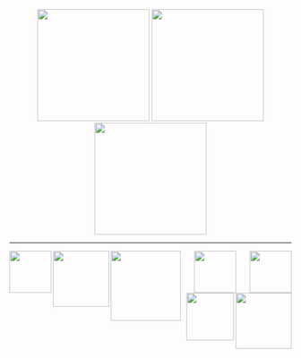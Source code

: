 <div id="header" align="center">
  <img src="https://i.giphy.com/media/v1.Y2lkPTc5MGI3NjExcXZiMGhzczl1cno1YzhrbXRrbTZqc3g2eWFlNnNpeXVmbHEzNXFpaCZlcD12MV9pbnRlcm5hbF9naWZfYnlfaWQmY3Q9cw/fynAG6TbXlff9iUL1c/giphy.gif" width="200"/>
  <img src="https://i.giphy.com/media/v1.Y2lkPTc5MGI3NjExMGh5bHdydmw0aXVtaHZxcDVrMXJkdnQ2dGI1am9hMWlvb3J6bmpocSZlcD12MV9pbnRlcm5hbF9naWZfYnlfaWQmY3Q9cw/e66KfaMalmDFoGMf9c/giphy.gif" width="200"/>  
  <img src="https://i.giphy.com/media/v1.Y2lkPTc5MGI3NjExcXZiMGhzczl1cno1YzhrbXRrbTZqc3g2eWFlNnNpeXVmbHEzNXFpaCZlcD12MV9pbnRlcm5hbF9naWZfYnlfaWQmY3Q9cw/fynAG6TbXlff9iUL1c/giphy.gif" width="200"/>  
</div>

<hr>

<div id="badges"  align="center">
  
  <img src="https://img.shields.io/badge/Work📄-black?style=for-the-badge" width="75" align="left">
  
  <a href="https://www.upwork.com/freelancers/~01254b3114eeee3e48">
  <img src="https://img.shields.io/badge/Upwork-green?logo=upwork&logoColor=white&style=for-the-badge" width="100" align="left">
  </a>
  
  <a href="https://www.freelancer.pk/u/nabeelasad2007?redesign=t">
  <img src="https://img.shields.io/badge/Freelancer-blue?logo=freelancer&logoColor=white&style=for-the-badge" width="125"align="left">
  </a>

  <img src="https://img.shields.io/badge/---------------------black?style=for-the-badge" width="75" align="centre">

  <img src="https://img.shields.io/badge/Gaming📄-black?style=for-the-badge" width="75" align="right">
  
  <a href="https://discordapp.com/users/1178658023342870531">
  <img src="https://img.shields.io/badge/Discord-purple?logo=discord&logoColor=white&style=for-the-badge" width="100" align="right">
  </a>
  
  <a href="https://steamcommunity.com/id/bravophantom/">
  <img src="https://img.shields.io/badge/Steam-blue?logo=steam&logoColor=white&style=for-the-badge" width="85"align="right">
  </a>
</div>
